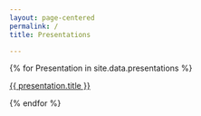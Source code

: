 ```yaml
---
layout: page-centered
permalink: /
title: Presentations

---
```


{% for Presentation in site.data.presentations %}
<p><a href="{{ "{{ presentation.url }}.html" | prepend: site.baseurl }}">{{ presentation.title }}</a></p>
{% endfor %}
